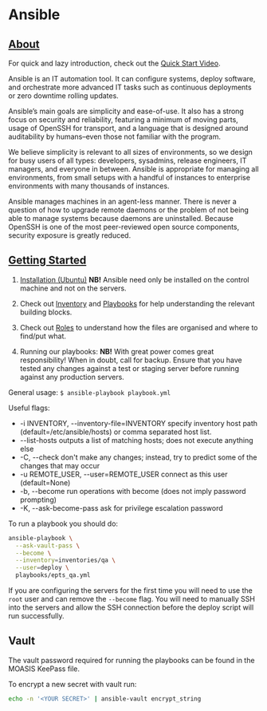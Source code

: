# Ansible

## [About](http://docs.ansible.com/ansible/#about-ansible)

For quick and lazy introduction, check out the [Quick Start Video](https://www.ansible.com/quick-start-video).

Ansible is an IT automation tool. It can configure systems, deploy software,
and orchestrate more advanced IT tasks such as continuous deployments or zero downtime rolling updates.

Ansible’s main goals are simplicity and ease-of-use. It also has a strong focus on security and reliability,
featuring a minimum of moving parts, usage of OpenSSH for transport,
and a language that is designed around auditability by humans–even those not familiar with the program.

We believe simplicity is relevant to all sizes of environments, so we design for busy users of all types:
developers, sysadmins, release engineers, IT managers, and everyone in between.
Ansible is appropriate for managing all environments, from small setups with a handful of instances
to enterprise environments with many thousands of instances.

Ansible manages machines in an agent-less manner.
There is never a question of how to upgrade remote daemons or the problem of not being able to manage systems
because daemons are uninstalled.
Because OpenSSH is one of the most peer-reviewed open source components, security exposure is greatly reduced.

## [Getting Started](http://docs.ansible.com/ansible/index.html)

1. [Installation (Ubuntu)](http://docs.ansible.com/ansible/intro_installation.html#latest-releases-via-apt-ubuntu)
**NB!** Ansible need only be installed on the control machine and not on the servers.

1. Check out [Inventory](http://docs.ansible.com/ansible/intro_inventory.html) and
[Playbooks](http://docs.ansible.com/ansible/playbooks.html) for help understanding the relevant building blocks.

1. Check out [Roles](http://docs.ansible.com/ansible/playbooks_roles.html#roles) to understand how the files are
organised and where to find/put what.

1. Running our playbooks: **NB!** With great power comes great responsibility! When in doubt, call for backup.
Ensure that you have tested any changes against a test or staging server before running against any production servers.

General usage: `$ ansible-playbook playbook.yml`

Useful flags:
* -i INVENTORY, --inventory-file=INVENTORY
                          specify inventory host path
                          (default=/etc/ansible/hosts) or comma separated host
                          list.
* --list-hosts          outputs a list of matching hosts; does not execute
                        anything else
* -C, --check           don't make any changes; instead, try to predict some
                        of the changes that may occur
* -u REMOTE_USER, --user=REMOTE_USER
                        connect as this user (default=None)
* -b, --become        run operations with become (does not imply password
                        prompting)
* -K, --ask-become-pass
                        ask for privilege escalation password

To run a playbook you should do:

```bash
ansible-playbook \
  --ask-vault-pass \
  --become \
  --inventory=inventories/qa \
  --user=deploy \
  playbooks/epts_qa.yml
```

If you are configuring the servers for the first time you will need to use the `root` user and can remove the `--become` flag. You will need to manually SSH into the servers and allow the SSH connection before the deploy script will run successfully.

## Vault

The vault password required for running the playbooks can be found in the MOASIS KeePass file.

To encrypt a new secret with vault run:

```bash
echo -n '<YOUR SECRET>' | ansible-vault encrypt_string
```